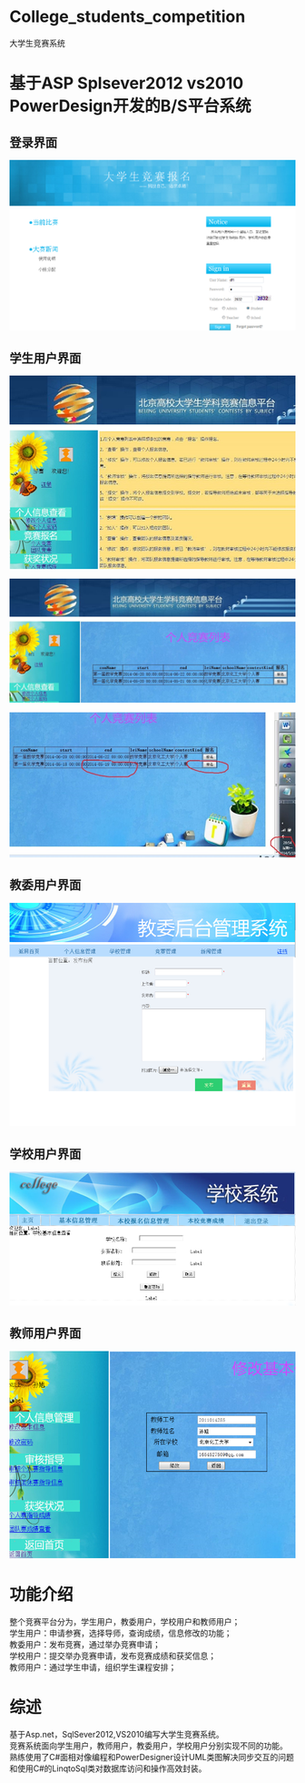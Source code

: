 # College_students_competition
大学生竞赛系统

基于ASP Splsever2012 vs2010 PowerDesign开发的B/S平台系统
===================================  
登录界面
-----------------------------------  
![github](  https://github.com/df865017/College_students_competition/blob/master/pic/MainEnter.png "github") 

学生用户界面
-----------------------------------  
![github]( https://github.com/df865017/College_students_competition/blob/master/pic/student.jpg "github") </br>

![github]( https://github.com/df865017/College_students_competition/blob/master/pic/student2.jpg "github") </br>

![github]( https://github.com/df865017/College_students_competition/blob/master/pic/student3.jpg "github") 

教委用户界面
-----------------------------------  
![github]( https://github.com/df865017/College_students_competition/blob/master/pic/JiaoWei.png "github") 

学校用户界面
-----------------------------------  
![github]( https://github.com/df865017/College_students_competition/blob/master/pic/School.png "github") 

教师用户界面
-----------------------------------  
![github]( https://github.com/df865017/College_students_competition/blob/master/pic/Teacher.jpg "github") 

功能介绍
===================================  
整个竞赛平台分为，学生用户，教委用户，学校用户和教师用户；</br>
学生用户：申请参赛，选择导师，查询成绩，信息修改的功能；</br>
教委用户：发布竞赛，通过举办竞赛申请；</br>
学校用户：提交举办竞赛申请，发布竞赛成绩和获奖信息；</br>
教师用户：通过学生申请，组织学生课程安排；

综述
===================================  
基于Asp.net，SqlSever2012,VS2010编写大学生竞赛系统。</br>
竞赛系统面向学生用户，教师用户，教委用户，学校用户分别实现不同的功能。</br>
熟练使用了C#面相对像编程和PowerDesigner设计UML类图解决同步交互的问题和使用C#的LinqtoSql类对数据库访问和操作高效封装。</br>
